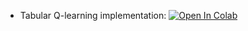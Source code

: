 * Tabular Q-learning implementation: [![Open In Colab](https://colab.research.google.com/assets/colab-badge.svg)](https://colab.research.google.com/github/girafe-ai/ml-course/blob/25f_ml_trainings_4/homeworks/hw03_qlearning/01_qlearning.ipynb)